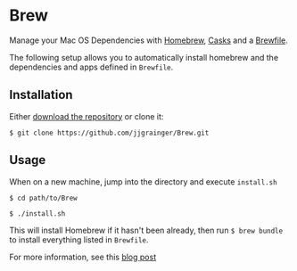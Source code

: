 # Brew

Manage your Mac OS Dependencies with [Homebrew](http://brew.sh/), [Casks](https://caskroom.github.io/) and a [Brewfile](https://github.com/Homebrew/homebrew-bundle).

The following setup allows you to automatically install homebrew and the dependencies and apps defined in `Brewfile`.

## Installation

Either [download the repository](https://github.com/jjgrainger/brew/archive/master.zip) or clone it:

```
$ git clone https://github.com/jjgrainger/Brew.git
```

## Usage

When on a new machine, jump into the directory and execute `install.sh` 

```
$ cd path/to/Brew

$ ./install.sh
```

This will install Homebrew if it hasn't been already, then run `$ brew bundle` to install everything listed in `Brewfile`.

For more information, see this [blog post](http://jjgrainger.co.uk/2016/10/25/homebrew-casks-and-a-brewfile/)
